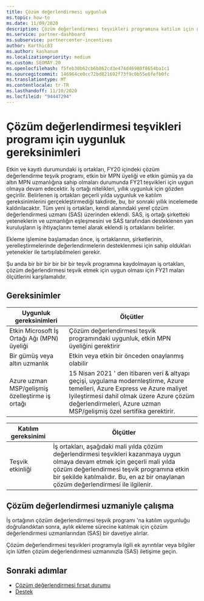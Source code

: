 ```yaml
---
title: Çözüm değerlendirmesi uygunluk
ms.topic: how-to
ms.date: 11/09/2020
description: Çözüm değerlendirmesi teşvikleri programına katılım için gereksinimlerin uygunluğunu nasıl denetleyeceğinizi öğrenin.
ms.service: partner-dashboard
ms.subservice: partnercenter-incentives
author: Karthic83
ms.author: kashanum
ms.localizationpriority: medium
ms.custom: SEOMAY.20
ms.openlocfilehash: f5feb30b62cb6b862cd3e474d46980f8654ba1c1
ms.sourcegitcommit: 146964ce0cc72bd821692f73f9c0b55e6fefb0fc
ms.translationtype: MT
ms.contentlocale: tr-TR
ms.lasthandoff: 11/10/2020
ms.locfileid: "94447294"
---
```

# <a name="eligibility-requirements-for-the-solution-assessment-incentives-program"></a>Çözüm değerlendirmesi teşvikleri programı için uygunluk gereksinimleri

Etkin ve kayıtlı durumundaki iş ortakları, FY20 içindeki çözüm değerlendirme teşvik programı, etkin bir MPN üyeliği ve etkin gümüş ya da altın MPN uzmanlığına sahip olmaları durumunda FY21 teşvikleri için uygun olmaya devam edecektir. İş ortağı nitelikleri, yıllık uygunluk için gözden geçirilir. Belirlenen iş ortakları geçerli yılda uygunluk ve katılım gereksinimlerini gerçekleştirmediği takdirde, bu, bir sonraki yıllık incelemede kaldırılacaktır. Tüm yeni iş ortakları, kendi alanındaki yerel çözüm değerlendirmesi uzmanı (SAS) üzerinden eklendi. SAS, iş ortağı şirketteki yeteneklerin ve uzmanlığın eşleşmesini ve SAS tarafından desteklenen yan kuruluşların iş ihtiyaçlarını temel alarak eklendi iş ortaklarını belirler.

Ekleme işlemine başlamadan önce, iş ortaklarının, şirketlerinin, yerelleştirmelerinde değerlendirmelerin desteklenmesi için sahip oldukları yetenekler ile tartışılabilmeleri gerekir.

Şu anda bir bir bir bir bir bir teşvik programına kaydolmayan iş ortakları, çözüm değerlendirmesi teşvik etmek için uygun olması için FY21 maları ölçütlerini karşılamalıdır.

## <a name="requirements"></a>Gereksinimler

|**Uygunluk gereksinimleri**|**Ölçütler**|
|-----------------------|------------------|
|Etkin Microsoft İş Ortağı Ağı (MPN) üyeliği|Çözüm değerlendirmesi teşvik programındaki uygunluk, etkin MPN üyeliğini gerektirir|
|Bir gümüş veya altın uzmanlık|Etkin veya etkin bir önceden onaylanmış olabilir|
|Azure uzman MSP/gelişmiş özelleştirme iş ortağı|15 Nisan 2021 ' den itibaren veri & altyapı geçişi, uygulama modernleştirme, Azure temelleri, Azure Express ve Azure maliyet Iyileştirmesi dahil olmak üzere Azure çözüm değerlendirmeleri, Azure uzman MSP/gelişmiş özel sertifika gerektirir.|

|**Katılım gereksinimi**|**Ölçütler**|
|-------------------------|-------------------------------------|
|Teşvik etkinliği|İş ortakları, aşağıdaki mali yılda çözüm değerlendirmesi teşvikleri kazanmaya uygun olmaya devam etmek için geçerli mali yılda çözüm değerlendirmesi teşvik programına etkin bir şekilde katılmalıdır. Bu, en az bir onaylanan çözüm değerlendirmesi ile ilgilenir.|

## <a name="work-with-solution-assessment-specialist"></a>Çözüm değerlendirmesi uzmaniyle çalışma

İş ortağının çözüm değerlendirmesi teşvik programı 'na katılım uygunluğu doğrulandıktan sonra, aylık ekleme sürecine katılmak için çözüm değerlendirmesi uzmanlarından (SAS) bir davetiye alırlar.

Çözüm değerlendirmesi teşvikleri programıyla ilgili ek ayrıntılar veya bilgiler için lütfen çözüm değerlendirmesi uzmanınızla (SAS) iletişime geçin.

## <a name="next-steps"></a>Sonraki adımlar

- [Çözüm değerlendirmesi fırsat durumu](chip-solution-assessment.md)
- [Destek](report-problems-with-partner-center.md)









